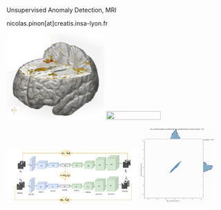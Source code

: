 Unsupervised Anomaly Detection, MRI

nicolas.pinon[at]creatis.insa-lyon.fr

<img src="IDA_Pinon_2023.png" height="45%" width="45%"/>    <img src="FadeInNF150Accelinf_croped.gif" width="50%" height="50%"/>    

<img src="SAE_with_loss.png" height="60%" width="60%"/>    <img src="siamese_decoder_final_tconv_kernel_display.gif" width="35%" height="35%"/>  
